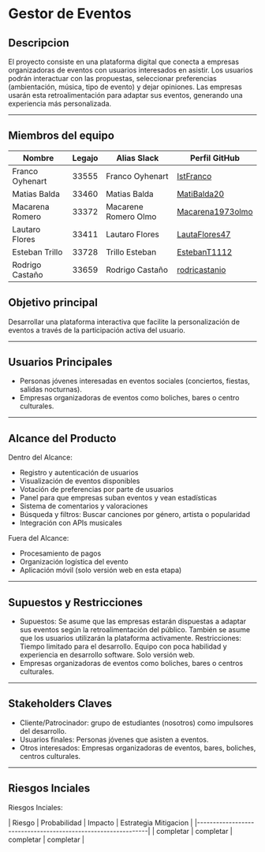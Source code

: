 # Gestor de Eventos

## Descripcion

El proyecto consiste en una plataforma digital que conecta a empresas organizadoras de eventos con usuarios interesados en asistir. Los usuarios podrán interactuar con las propuestas, seleccionar preferencias (ambientación, música, tipo de evento) y dejar opiniones. Las empresas usarán esta retroalimentación para adaptar sus eventos, generando una experiencia más personalizada.

---

## Miembros del equipo

| Nombre           | Legajo | Alias Slack      | Perfil GitHub                                   |
|------------------|--------|------------------|--------------------------------------------------|
| Franco Oyhenart  | 33555  | Franco Oyhenart  | [IstFranco](https://github.com/IstFranco)       |
| Matias Balda     | 33460  | Matias Balda     | [MatiBalda20](https://github.com/MatiBalda20)   |
|Macarena Romero   | 33372  | Macarene Romero Olmo | [Macarena1973olmo](https://github.com/Macarena1973olmo) |
| Lautaro Flores   | 33411  | Lautaro Flores   | [LautaFlores47](https://github.com/LautaroFlores47) |
| Esteban Trillo   | 33728  | Trillo Esteban   | [EstebanT1112](https://github.com/EstebanT1112) |
| Rodrigo Castaño  | 33659  | Rodrigo Castaño  | [rodricastanio](https://github.com/rodricastanio)|

## Objetivo principal

Desarrollar una plataforma interactiva que facilite la personalización de eventos a través de la participación activa del usuario.

---

## Usuarios Principales

- Personas jóvenes interesadas en eventos sociales (conciertos, fiestas, salidas nocturnas).
- Empresas organizadoras de eventos como boliches, bares o centro culturales.

---

## Alcance del Producto
Dentro del Alcance: 
- Registro y autenticación de usuarios 
- Visualización de eventos disponibles 
- Votación de preferencias por parte de usuarios 
- Panel para que empresas suban eventos y vean estadísticas 
- Sistema de comentarios y valoraciones
- Búsqueda y filtros: Buscar canciones por género, artista o popularidad 
- Integración con APIs musicales 
 
Fuera del Alcance: 
- Procesamiento de pagos 
- Organización logística del evento 
- Aplicación móvil (solo versión web en esta etapa) 


---
## Supuestos y Restricciones
- Supuestos: Se asume que las empresas estarán dispuestas a adaptar sus eventos según la retroalimentación del público. También se asume que los usuarios utilizarán la plataforma activamente.
Restricciones: Tiempo limitado para el desarrollo. Equipo con poca habilidad y experiencia en desarrollo  software. Solo versión web.
- Empresas organizadoras de eventos como boliches, bares o centros culturales.

---

## Stakeholders Claves

- Cliente/Patrocinador: grupo de estudiantes (nosotros) como impulsores del desarrollo.
- Usuarios finales: Personas jóvenes que asisten a eventos.
- Otros interesados: Empresas organizadoras de eventos, bares, boliches, centros culturales.

---

## Riesgos Inciales
Riesgos Inciales:

| Riesgo    | Probabilidad | Impacto   | Estrategia Mitigacion |
|--------------------------------------------------------------|
| completar | completar    | completar | completar             |
